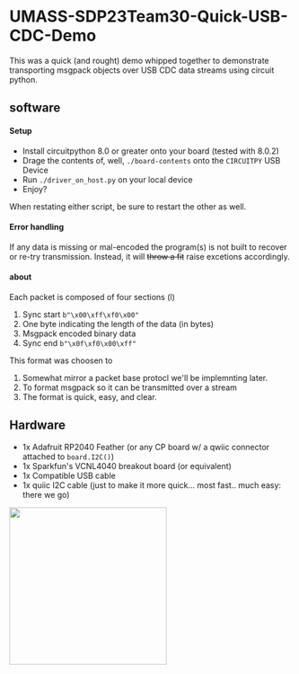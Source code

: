 # UMASS-SDP23Team30-Quick-USB-CDC-Demo

This was a quick (and rought) demo whipped together to demonstrate transporting msgpack objects over USB CDC data streams using circuit python.

## software

#### Setup
- Install circuitpython 8.0 or greater onto your board (tested with 8.0.2)
- Drage the contents of, well,  `./board-contents` onto the `CIRCUITPY` USB Device
- Run `./driver_on_host.py` on your local device
- Enjoy?

When restating either script, be sure to restart the other as well.

#### Error handling
If any data is missing or mal-encoded the program(s) is not built to recover or re-try transmission. Instead, it will ~~throw a fit~~ raise excetions accordingly.

#### about
Each packet is composed of four sections (l)
1. Sync start `b"\x00\xff\xf0\x00"`
1. One byte indicating the length of the data (in bytes)
1. Msgpack encoded binary data
1. Sync end `b"\x0f\xf0\x00\xff"`

This format was choosen to
1. Somewhat mirror a packet base protocl we'll be implemnting later.
2. To format msgpack so it can be transmitted over a stream
3. The format is quick, easy, and clear.

## Hardware
- 1x Adafruit RP2040 Feather (or any CP board w/ a qwiic connector attached to `board.I2C()`)
- 1x Sparkfun's VCNL4040 breakout board (or equivalent)
- 1x Compatible USB cable 
- 1x quiic I2C cable (just to make it more quick... most fast.. much easy: there we go)


<img src="https://user-images.githubusercontent.com/39284876/219295642-8ef15731-eaa0-4e73-b0dc-da34b8b81d20.jpeg" style="width: 20em; ">
